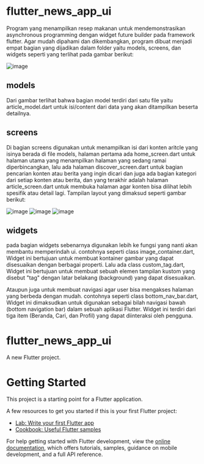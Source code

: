 # flutter_news_app_ui

Program yang menampilkan resep makanan untuk mendemonstrasikan asynchronous programming dengan widget future builder pada framework flutter. Agar mudah dipahami dan dikembangkan, program dibuat menjadi empat bagian yang dijadikan dalam folder yaitu models, screens, dan widgets seperti yang terlihat pada gambar berikut:

![image](https://github.com/adamabiyuu/flutter_news_app/assets/148105217/c773860c-022b-4d99-a9ee-df62ccf5bb25)

## models

Dari gambar terlihat bahwa bagian model terdiri dari satu file yaitu article_model.dart untuk isi/content dari data yang akan ditampilkan beserta detailnya. 

## screens
Di bagian screens digunakan untuk menampilkan isi dari konten aritcle yang isinya berada di file models, halaman pertama ada home_screen.dart untuk halaman utama yang menampilkan halaman yang sedang ramai diperbincangkan, lalu ada halaman discover_screen.dart untuk bagian pencarian konten atau berita yang ingin dicari dan juga ada bagian kategori dari setiap konten atau berita, dan yang terakhir adalah halaman article_screen.dart untuk membuka halaman agar konten bisa dilihat lebih spesifik atau detail lagi. Tampilan layout yang dimaksud seperti gambar berikut:

![image](https://github.com/adamabiyuu/flutter_news_app/assets/148105217/df935898-e891-42ff-b2c6-d2859390eb6a) ![image](https://github.com/adamabiyuu/flutter_news_app/assets/148105217/094c6623-29d1-4973-92de-af4a1dac75c6) ![image](https://github.com/adamabiyuu/flutter_news_app/assets/148105217/322a61c7-bc61-4417-8018-d1303e75feb5)

## widgets
pada bagian widgets sebenarnya digunakan lebih ke fungsi yang nanti akan membantu memperindah ui.
contohnya seperti class image_container.dart, Widget ini bertujuan untuk membuat kontainer gambar yang dapat disesuaikan dengan berbagai properti. Lalu ada class custom_tag.dart, Widget ini bertujuan untuk membuat sebuah elemen tampilan kustom yang disebut "tag" dengan latar belakang (background) yang dapat disesuaikan.

Ataupun juga untuk membuat navigasi agar user bisa mengakses halaman yang berbeda dengan mudah. contohnya seperti class bottom_nav_bar.dart, Widget ini dimaksudkan untuk digunakan sebagai bilah navigasi bawah (bottom navigation bar) dalam sebuah aplikasi Flutter. Widget ini terdiri dari tiga item (Beranda, Cari, dan Profil) yang dapat diinteraksi oleh pengguna. 



# flutter_news_app_ui
A new Flutter project.

# Getting Started
This project is a starting point for a Flutter application.

A few resources to get you started if this is your first Flutter project:

- [Lab: Write your first Flutter app](https://docs.flutter.dev/get-started/codelab)
- [Cookbook: Useful Flutter samples](https://docs.flutter.dev/cookbook)

For help getting started with Flutter development, view the
[online documentation](https://docs.flutter.dev/), which offers tutorials,
samples, guidance on mobile development, and a full API reference.

